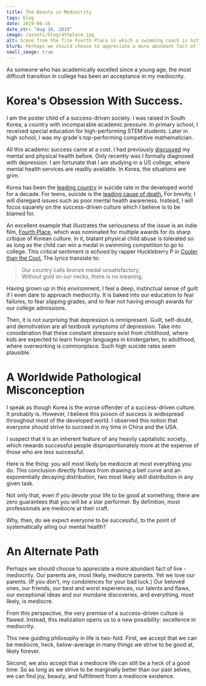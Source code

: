 ```yaml
---
title: The Beauty in Mediocrity
tags: blog
date: 2019-08-16
date_str: "Aug 16, 2019"
image: /assets/blog/4thplace.jpg
alt: Scene from the film Fourth Place in which a swimming coach is hitting a boy with a broom.
blurb: Perhaps we should choose to appreciate a more abundant fact of live - mediocrity.
small_image: true
---
```


As someone who has academically excelled since a young age, the most difficult transition in college has been an acceptance in my mediocrity.

# Korea's Obsession With Success.

I am the poster child of a success-driven society. I was raised in South Korea, a country with incomparable academic pressure. In primary school, I received special education for high-performing STEM students. Later in high school, I was my grade&#39;s top-performing competitive mathematician.

All this academic success came at a cost. I had previously [discussed](naturewatching) my mental and physical health before. Only recently was I formally diagnosed with depression. I am fortunate that I am studying in a US college, where mental health services are readily available. In Korea, the situations are grim.

Korea has been the [leading country](https://www.nytimes.com/2014/04/03/opinion/south-koreas-struggle-with-suicide.html) in suicide rate in the developed world for a decade. For teens, suicide is the [leading cause of death.](http://www.koreaherald.com/view.php?ud=20180426000581) For brevity, I will disregard issues such as poor mental health awareness. Instead, I will focus squarely on the success-driven culture which I believe is to be blamed for.

An excellent example that illustrates the seriousness of the issue is an indie film, [Fourth Place](https://www.imdb.com/title/tt5633396/), which was nominated for multiple awards for its sharp critique of Korean culture. In it, blatant physical child abuse is tolerated so as long as the child can win a medal in swimming competition to go to college. This critical sentiment is echoed by rapper Huckleberry P in [Cooler than the Cool.](https://www.youtube.com/watch?v=myHhpAKor70) The lyrics translate to:

> Our country calls bronze medal unsatisfactory,<br>
> Without gold on our necks, there is no meaning.

Having grown up in this environment, I feel a deep, instinctual sense of guilt if I even dare to approach mediocrity. It is baked into our education to fear failures, to fear slipping grades, and to fear not having enough awards for our college admissions.

Then, it is not surprising that depression is omnipresent. Guilt, self-doubt, and demotivation are all textbook symptoms of depression. Take into consideration that these constant stressors exist from childhood, where kids are expected to learn foreign languages in kindergarten, to adulthood, where overworking is commonplace. Such high suicide rates seem plausible.

# A Worldwide Pathological Misconception

I speak as though Korea is the worse offender of a success-driven culture. It probably is. However, I believe this poison of success is widespread throughout most of the developed world. I observed this notion that everyone should strive to succeed in my time in China and the USA.

I suspect that it is an inherent feature of any heavily capitalistic society, which rewards successful people disproportionately more at the expense of those who are less successful.

Here is the thing: you will most likely be mediocre at most everything you do. This conclusion directly follows from drawing a bell curve and an exponentially decaying distribution, two most likely skill distribution in any given task.

Not only that, even if you devote your life to be good at something, there are zero guarantees that you will be a star performer. By definition, most professionals are mediocre at their craft.

Why, then, do we expect everyone to be successful, to the point of systematically ailing our mental health?

# An Alternate Path

Perhaps we should choose to appreciate a more abundant fact of live - mediocrity. Our parents are, most likely, mediocre parents. Yet we love our parents. (If you don&#39;t, my condolences for your bad luck.) Our beloved ones, our friends, our best and worst experiences, our talents and flaws, our exceptional ideas and our mundane discoveries, and everything, most likely, is mediocre.

From this perspective, the very premise of a success-driven culture is flawed. Instead, this realization opens us to a new possibility: excellence in mediocrity.

This new guiding philosophy in life is two-fold. First, we accept that we can be
mediocre, heck, below-average in many things we strive to be good at, likely forever.

Second, we also accept that a mediocre life can still be a heck of a good time. So as long as we strive to be marginally better than our past selves, we can find joy, beauty, and fulfillment from a mediocre existence.
